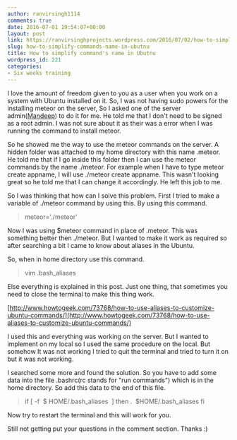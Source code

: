 ```yaml
---
author: ranvirsingh1114
comments: true
date: 2016-07-01 19:54:07+00:00
layout: post
link: https://ranvirsinghprojects.wordpress.com/2016/07/02/how-to-simplify-commands-name-in-ubutnu/
slug: how-to-simplify-commands-name-in-ubutnu
title: How to simplify command's name in Ubutnu
wordpress_id: 221
categories:
- Six weeks training
---
```


I love the amount of freedom given to you as a user when you work on a system with Ubuntu installed on it. So, I was not having sudo powers for the installing meteor on the server, So I asked one of the server admin([Mandeep](https://mandeep7.wordpress.com/)) to do it for me. He told me that I don't need to be signed as a root admin. I was not sure about it as their was a error when I was running the command to install meteor.

So he showed me the way to use the meteor commands on the server. A hidden folder was attached to my home directory with this name .meteor. He told me that if I go inside this folder then I can use the meteor commands by the name ./meteor. For example when I have to type meteor create appname, I will use ./meteor create appname. This wasn't looking great so he told me that I can change it accordingly. He left this job to me.

So I was thinking that how can I solve this problem. First I tried to make a variable of ./meteor command by using this. By using this command.


<blockquote>meteor='./meteor'</blockquote>


Now I was using $meteor command in place of .meteor. This was something better then ./meteor. But I wanted to make it work as required so after searching a bit I came to know about aliases in the Ubuntu.

So, when in home directory use this command.


<blockquote>vim .bash_aliases</blockquote>


Else everything is explained in this post. Just one thing, that sometimes you need to close the terminal to make this thing work.

[http://www.howtogeek.com/73768/how-to-use-aliases-to-customize-ubuntu-commands/](http://www.howtogeek.com/73768/how-to-use-aliases-to-customize-ubuntu-commands/)

I used this and everything was working on the server. But I wanted to implement on my local so I used the same procedure on the local. But somehow It was not working I tried to quit the terminal and tried to turn it on but it was not working.

I searched some more and found the solution. So you have to add some data into the file .bashrc(rc stands for "run commands") which is in the home directory. So add this data to the end of this file.


<blockquote>if [ -f  $ HOME/.bash_aliases  ]
then
.  $HOME/.bash_aliases
fi</blockquote>


Now try to restart the terminal and this will work for you.

Still not getting put your questions in the comment section. Thanks :)
